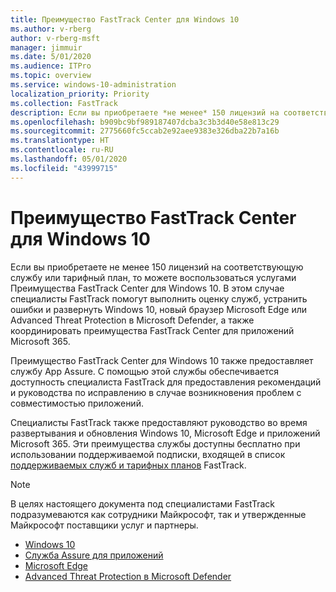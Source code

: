 ```yaml
---
title: Преимущество FastTrack Center для Windows 10
ms.author: v-rberg
author: v-rberg-msft
manager: jimmuir
ms.date: 5/01/2020
ms.audience: ITPro
ms.topic: overview
ms.service: windows-10-administration
localization_priority: Priority
ms.collection: FastTrack
description: Если вы приобретаете *не менее* 150 лицензий на соответствующую службу или тарифный план, то можете воспользоваться услугами Преимущество FastTrack Center для Windows 10.
ms.openlocfilehash: b909bc9bf989187407dcba3c3b3d40e58e813c29
ms.sourcegitcommit: 2775660fc5ccab2e92aee9383e326dba22b7a16b
ms.translationtype: HT
ms.contentlocale: ru-RU
ms.lasthandoff: 05/01/2020
ms.locfileid: "43999715"
---
```

# <a name="fasttrack-center-benefit-for-windows-10"></a>Преимущество FastTrack Center для Windows 10

Если вы приобретаете не менее 150 лицензий на соответствующую службу или тарифный план, то можете воспользоваться услугами Преимущества FastTrack Center для Windows 10. В этом случае специалисты FastTrack помогут выполнить оценку служб, устранить ошибки и развернуть Windows 10, новый браузер Microsoft Edge или Advanced Threat Protection в Microsoft Defender, а также координировать преимущества FastTrack Center для приложений Microsoft 365. 

Преимущество FastTrack Center для Windows 10 также предоставляет службу App Assure. С помощью этой службы обеспечивается доступность специалиста FastTrack для предоставления рекомендаций и руководства по исправлению в случае возникновения проблем с совместимостью приложений. 

Специалисты FastTrack также предоставляют руководство во время развертывания и обновления Windows 10, Microsoft Edge и приложений Microsoft 365. Эти преимущества службы доступны бесплатно при использовании поддерживаемой подписки, входящей в список [поддерживаемых служб и тарифных планов](M365-eligible-services-and-plans.md) FastTrack.
  
> [!NOTE]
> В целях настоящего документа под специалистами FastTrack подразумеваются как сотрудники Майкрософт, так и утвержденные Майкрософт поставщики услуг и партнеры. 
    
- [Windows 10](Win-10-windows-10.md)
- [Служба Assure для приложений](Win-10-app-assure.md)
- [Microsoft Edge](Win-10-microsoft-edge.md)
- [Advanced Threat Protection в Microsoft Defender](Win-10-microsoft-defender-atp.md)

